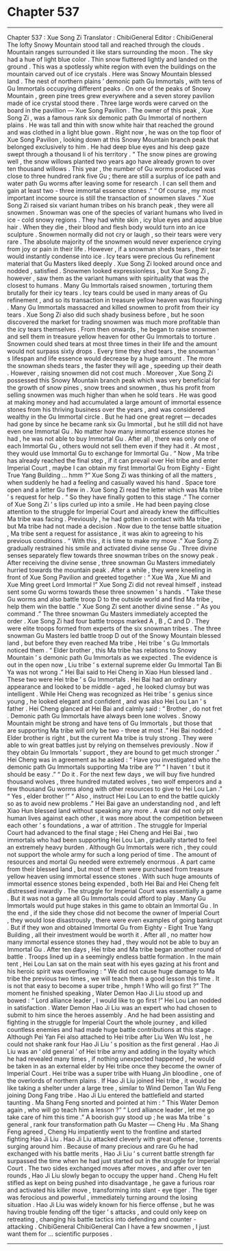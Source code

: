 
# Chapter 537


---

Chapter 537 : Xue Song Zi
Translator : ChibiGeneral Editor : ChibiGeneral
The lofty Snowy Mountain stood tall and reached through the clouds .
Mountain ranges surrounded it like stars surrounding the moon . The sky had a hue of light blue color . Thin snow fluttered lightly and landed on the ground .
This was a spotlessly white region with even the buildings on the mountain carved out of ice crystals .
Here was Snowy Mountain blessed land .
The nest of northern plains ’ demonic path Gu Immortals , with tens of Gu Immortals occupying different peaks .
On one of the peaks of Snowy Mountain , green pine trees grew everywhere and a seven storey pavilion made of ice crystal stood there . Three large words were carved on the board in the pavillion — Xue Song Pavilion .
The owner of this peak , Xue Song Zi , was a famous rank six demonic path Gu Immortal of northern plains .
He was tall and thin with snow white hair that reached the ground and was clothed in a light blue gown . Right now , he was on the top floor of Xue Song Pavilion , looking down at this Snowy Mountain branch peak that belonged exclusively to him .
He had deep blue eyes and his deep gaze swept through a thousand li of his territory .
“ The snow pines are growing well , the snow willows planted two years ago have already grown to over ten thousand willows . This year , the number of Gu worms produced was close to three hundred rank five Gu ; there are still a surplus of ice path and water path Gu worms after leaving some for research . I can sell them and gain at least two - three immortal essence stones .”
“ Of course , my most important income source is still the transaction of snowmen slaves .”
Xue Song Zi raised six variant human tribes on his branch peak , they were all snowmen .
Snowman was one of the species of variant humans who lived in ice - cold snowy regions . They had white skin , icy blue eyes and aqua blue hair . When they die , their blood and flesh body would turn into an ice sculpture .
Snowmen normally did not cry or laugh , so their tears were very rare . The absolute majority of the snowmen would never experience crying from joy or pain in their life .
However , if a snowman sheds tears , their tear would instantly condense into ice . Icy tears were precious Gu refinement material that Gu Masters liked deeply .
Xue Song Zi looked around once and nodded , satisfied .
Snowmen looked expressionless , but Xue Song Zi , however , saw them as the variant humans with spirituality that was the closest to humans . Many Gu Immortals raised snowmen , torturing them brutally for their icy tears .
Icy tears could be used in many areas of Gu refinement , and so its transaction in treasure yellow heaven was flourishing .
Many Gu Immortals massacred and killed snowmen to profit from their icy tears .
Xue Song Zi also did such shady business before , but he soon discovered the market for trading snowmen was much more profitable than the icy tears themselves .
From then onwards , he began to raise snowmen and sell them in treasure yellow heaven for other Gu Immortals to torture .
Snowmen could shed tears at most three times in their life and the amount would not surpass sixty drops . Every time they shed tears , the snowman ’ s lifespan and life essence would decrease by a huge amount .
The more the snowman sheds tears , the faster they will age , speeding up their death .
However , raising snowmen did not cost much .
Moreover , Xue Song Zi possessed this Snowy Mountain branch peak which was very beneficial for the growth of snow pines , snow trees and snowmen , thus his profit from selling snowmen was much higher than when he sold tears .
He was good at making money and had accumulated a large amount of immortal essence stones from his thriving business over the years , and was considered wealthy in the Gu Immortal circle .
But he had one great regret — decades had gone by since he became rank six Gu Immortal , but he still did not have even one Immortal Gu .
No matter how many immortal essence stones he had , he was not able to buy Immortal Gu . After all , there was only one of each Immortal Gu , others would not sell them even if they had it . At most , they would use Immortal Gu to exchange for Immortal Gu .
“ Now , Ma tribe has already reached the final step , if it can prevail over Hei tribe and enter Imperial Court , maybe I can obtain my first Immortal Gu from Eighty - Eight True Yang Building … hmm ?”
Xue Song Zi was thinking of all the matters , when suddenly he had a feeling and casually waved his hand .
Space tore open and a letter Gu flew in .
Xue Song Zi read the letter which was Ma tribe ’ s request for help .
“ So they have finally gotten to this stage .” The corner of Xue Song Zi ’ s lips curled up into a smile .
He had been paying close attention to the struggle for Imperial Court and already knew the difficulties Ma tribe was facing . Previously , he had gotten in contact with Ma tribe , but Ma tribe had not made a decision . Now due to the tense battle situation , Ma tribe sent a request for assistance , it was akin to agreeing to his previous conditions .
“ With this , it is time to make my move .” Xue Song Zi gradually restrained his smile and activated divine sense Gu .
Three divine senses separately flew towards three snowman tribes on the snowy peak .
After receiving the divine sense , three snowman Gu Masters immediately hurried towards the mountain peak .
After a while , they were kneeling in front of Xue Song Pavilion and greeted together : “ Xue Wa , Xue Mi and Xue Ming greet Lord Immortal !”
Xue Song Zi did not reveal himself , instead sent some Gu worms towards these three snowmen ’ s hands .
“ Take these Gu worms and also battle troop D to the outside world and find Ma tribe , help them win the battle .” Xue Song Zi sent another divine sense .
“ As you command .” The three snowman Gu Masters immediately accepted the order .
Xue Song Zi had four battle troops marked A , B , C and D . They were elite troops formed from experts of the six snowman tribes .
The three snowman Gu Masters led battle troop D out of the Snowy Mountain blessed land , but before they even reached Ma tribe , Hei tribe ’ s Gu Immortals noticed them .
“ Elder brother , this Ma tribe has relations to Snowy Mountain ’ s demonic path Gu Immortals as we expected . The evidence is out in the open now , Liu tribe ’ s external supreme elder Gu Immortal Tan Bi Ya was not wrong .” Hei Bai said to Hei Cheng in Xiao Hun blessed land .
These two were Hei tribe ’ s Gu Immortals .
Hei Bai had an ordinary appearance and looked to be middle - aged , he looked clumsy but was intelligent . While Hei Cheng was recognized as Hei tribe ’ s genius since young , he looked elegant and confident , and was also Hei Lou Lan ’ s father .
Hei Cheng glanced at Hei Bai and calmly said : “ Brother , do not fret . Demonic path Gu Immortals have always been lone wolves . Snowy Mountain might be strong and have tens of Gu Immortals , but those that are supporting Ma tribe will only be two - three at most .”
Hei Bai nodded : “ Elder brother is right , but the current Ma tribe is truly strong . They were able to win great battles just by relying on themselves previously . Now if they obtain Gu Immortals ’ support , they are bound to get much stronger .”
Hei Cheng was in agreement as he asked : “ Have you investigated who the demonic path Gu Immortals supporting Ma tribe are ?”
“ I haven ’ t but it should be easy .”
“ Do it . For the next few days , we will buy five hundred thousand wolves , three hundred mutated wolves , two wolf emperors and a few thousand Gu worms along with other resources to give to Hei Lou Lan .”
“ Yes , elder brother !”
“ Also , instruct Hei Lou Lan to end the battle quickly so as to avoid new problems .”
Hei Bai gave an understanding nod , and left Xiao Hun blessed land without speaking any more .
A war did not only pit human lives against each other , it was more about the competition between each other ’ s foundations , a war of attrition .
The struggle for Imperial Court had advanced to the final stage ; Hei Cheng and Hei Bai , two immortals who had been supporting Hei Lou Lan , gradually started to feel an extremely heavy burden .
Although Gu Immortals were rich , they could not support the whole army for such a long period of time .
The amount of resources and mortal Gu needed were extremely enormous . A part came from their blessed land , but most of them were purchased from treasure yellow heaven using immortal essence stones .
With such huge amounts of immortal essence stones being expended , both Hei Bai and Hei Cheng felt distressed inwardly .
The struggle for Imperial Court was essentially a game . But it was not a game all Gu Immortals could afford to play .
Many Gu Immortals would put huge stakes in this game to obtain an Immortal Gu . In the end , if the side they chose did not become the owner of Imperial Court , they would lose disastrously , there were even examples of going bankrupt .
But if they won and obtained Immortal Gu from Eighty - Eight True Yang Building , all their investment would be worth it .
After all , no matter how many immortal essence stones they had , they would not be able to buy an Immortal Gu .
After ten days , Hei tribe and Ma tribe began another round of battle . Troops lined up in a seemingly endless battle formation .
In the main tent , Hei Lou Lan sat on the main seat with his eyes gazing at his front and his heroic spirit was overflowing : “ We did not cause huge damage to Ma tribe the previous two times , we will teach them a good lesson this time . It is not that easy to become a super tribe , hmph ! Who will go first ?”
The moment he finished speaking , Water Demon Hao Ji Liu stood up and bowed : “ Lord alliance leader , I would like to go first !”
Hei Lou Lan nodded in satisfaction .
Water Demon Hao Ji Liu was an expert who had chosen to submit to him since the heroes assembly .
And he had been assisting and fighting in the struggle for Imperial Court the whole journey , and killed countless enemies and had made huge battle contributions at this stage .
Although Pei Yan Fei also attached to Hei tribe after Liu Wen Wu lost , he could not shake rank four Hao Ji Liu ’ s position as the first general .
Hao Ji Liu was an ‘ old general ’ of Hei tribe army and adding in the loyalty which he had revealed many times , if nothing unexpected happened , he would be taken in as an external elder by Hei tribe once they become the owner of Imperial Court .
Hei tribe was a super tribe with Huang Jin bloodline , one of the overlords of northern plains . If Hao Ji Liu joined Hei tribe , it would be like taking a shelter under a large tree , similar to Wind Demon Tan Wu Feng joining Dong Fang tribe .
Hao Ji Liu entered the battlefield and started taunting . Ma Shang Feng snorted and pointed at him : “ This Water Demon again , who will go teach him a lesson ?”
“ Lord alliance leader , let me go take care of him this time .” A boorish guy stood up ; he was Ma tribe ’ s general , rank four transformation path Gu Master — Cheng Hu .
Ma Shang Feng agreed , Cheng Hu impatiently went to the frontline and started fighting Hao Ji Liu .
Hao Ji Liu attacked cleverly with great offense , torrents surging around him . Because of many precious and rare Gu he had exchanged with his battle merits , Hao Ji Liu ’ s current battle strength far surpassed the time when he had just started out in the struggle for Imperial Court .
The two sides exchanged moves after moves , and after over ten rounds , Hao Ji Liu slowly began to occupy the upper hand .
Cheng Hu felt stifled as kept on being pushed into disadvantage , he gave a furious roar and activated his killer move , transforming into slant - eye tiger .
The tiger was ferocious and powerful , immediately turning around the losing situation .
Hao Ji Liu was widely known for his fierce offense , but he was having trouble fending off the tiger ’ s attacks , and could only keep on retreating , changing his battle tactics into defending and counter - attacking .
ChibiGeneral ChibiGeneral Can I have a few snowmen , I just want them for … scientific purposes .

---

